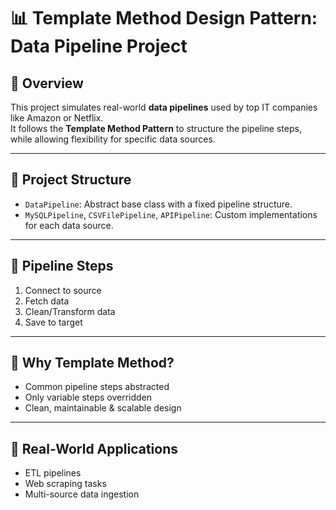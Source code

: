 # 📊 Template Method Design Pattern: Data Pipeline Project

## 🚀 Overview

This project simulates real-world **data pipelines** used by top IT companies like Amazon or Netflix.  
It follows the **Template Method Pattern** to structure the pipeline steps, while allowing flexibility for specific data sources.

---

## 📁 Project Structure

- `DataPipeline`: Abstract base class with a fixed pipeline structure.
- `MySQLPipeline`, `CSVFilePipeline`, `APIPipeline`: Custom implementations for each data source.

---

## 🔄 Pipeline Steps

1. Connect to source
2. Fetch data
3. Clean/Transform data
4. Save to target

---
## 🧠 Why Template Method?

- Common pipeline steps abstracted
- Only variable steps overridden
- Clean, maintainable & scalable design

---

## 🎯 Real-World Applications

- ETL pipelines
- Web scraping tasks
- Multi-source data ingestion
